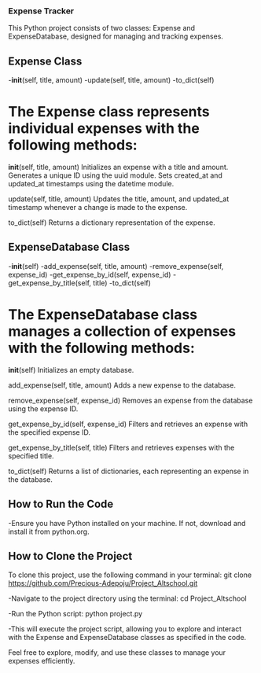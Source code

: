 ### Expense Tracker
This Python project consists of two classes: Expense and ExpenseDatabase, designed for managing and tracking expenses.

## Expense Class
-__init__(self, title, amount)
-update(self, title, amount)
-to_dict(self)

# The Expense class represents individual expenses with the following methods:

__init__(self, title, amount)
Initializes an expense with a title and amount. Generates a unique ID using the uuid module. Sets created_at and updated_at timestamps using the datetime module.

update(self, title, amount)
Updates the title, amount, and updated_at timestamp whenever a change is made to the expense.

to_dict(self)
Returns a dictionary representation of the expense.

## ExpenseDatabase Class

-__init__(self)
-add_expense(self, title, amount)
-remove_expense(self, expense_id)
-get_expense_by_id(self, expense_id)
-get_expense_by_title(self, title)
-to_dict(self)

# The ExpenseDatabase class manages a collection of expenses with the following methods:

__init__(self)
Initializes an empty database.

add_expense(self, title, amount)
Adds a new expense to the database.

remove_expense(self, expense_id)
Removes an expense from the database using the expense ID.

get_expense_by_id(self, expense_id)
Filters and retrieves an expense with the specified expense ID.

get_expense_by_title(self, title)
Filters and retrieves expenses with the specified title.

to_dict(self)
Returns a list of dictionaries, each representing an expense in the database.

## How to Run the Code
-Ensure you have Python installed on your machine. If not, download and install it from python.org.

## How to Clone the Project
To clone this project, use the following command in your terminal:
git clone https://github.com/Precious-Adepoju/Project_Altschool.git

-Navigate to the project directory using the terminal:
cd Project_Altschool

-Run the Python script:
python project.py

-This will execute the project script, allowing you to explore and interact with the Expense and ExpenseDatabase classes as specified in the code.

Feel free to explore, modify, and use these classes to manage your expenses efficiently.